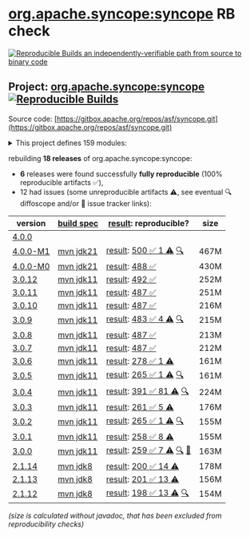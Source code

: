 [org.apache.syncope:syncope](https://central.sonatype.com/artifact/org.apache.syncope/syncope/versions) RB check
=======

[![Reproducible Builds](https://reproducible-builds.org/images/logos/rb.svg) an independently-verifiable path from source to binary code](https://reproducible-builds.org/)

## Project: [org.apache.syncope:syncope](https://central.sonatype.com/artifact/org.apache.syncope/syncope/versions) [![Reproducible Builds](https://img.shields.io/endpoint?url=https://raw.githubusercontent.com/jvm-repo-rebuild/reproducible-central/master/content/org/apache/syncope/badge.json)](https://github.com/jvm-repo-rebuild/reproducible-central/blob/master/content/org/apache/syncope/README.md)

Source code: [https://gitbox.apache.org/repos/asf/syncope.git](https://gitbox.apache.org/repos/asf/syncope.git)

<details><summary>This project defines 159 modules:</summary>

* [org.apache.syncope.client.am:syncope-client-am-console](https://central.sonatype.com/artifact/org.apache.syncope.client.am/syncope-client-am-console/overview)
* [org.apache.syncope.client.am:syncope-client-am-enduser](https://central.sonatype.com/artifact/org.apache.syncope.client.am/syncope-client-am-enduser/overview)
* [org.apache.syncope.client.am:syncope-client-am-lib](https://central.sonatype.com/artifact/org.apache.syncope.client.am/syncope-client-am-lib/overview)
* [org.apache.syncope.client.idm:syncope-client-idm-console](https://central.sonatype.com/artifact/org.apache.syncope.client.idm/syncope-client-idm-console/overview)
* [org.apache.syncope.client.idm:syncope-client-idm-lib](https://central.sonatype.com/artifact/org.apache.syncope.client.idm/syncope-client-idm-lib/overview)
* [org.apache.syncope.client.idrepo:syncope-client-idrepo-common-ui](https://central.sonatype.com/artifact/org.apache.syncope.client.idrepo/syncope-client-idrepo-common-ui/overview)
* [org.apache.syncope.client.idrepo:syncope-client-idrepo-console](https://central.sonatype.com/artifact/org.apache.syncope.client.idrepo/syncope-client-idrepo-console/overview)
* [org.apache.syncope.client.idrepo:syncope-client-idrepo-enduser](https://central.sonatype.com/artifact/org.apache.syncope.client.idrepo/syncope-client-idrepo-enduser/overview)
* [org.apache.syncope.client.idrepo:syncope-client-idrepo-lib](https://central.sonatype.com/artifact/org.apache.syncope.client.idrepo/syncope-client-idrepo-lib/overview)
* [org.apache.syncope.client:syncope-client-am](https://central.sonatype.com/artifact/org.apache.syncope.client/syncope-client-am/overview)
* [org.apache.syncope.client:syncope-client-console](https://central.sonatype.com/artifact/org.apache.syncope.client/syncope-client-console/overview)
* [org.apache.syncope.client:syncope-client-enduser](https://central.sonatype.com/artifact/org.apache.syncope.client/syncope-client-enduser/overview)
* [org.apache.syncope.client:syncope-client-idm](https://central.sonatype.com/artifact/org.apache.syncope.client/syncope-client-idm/overview)
* [org.apache.syncope.client:syncope-client-idrepo](https://central.sonatype.com/artifact/org.apache.syncope.client/syncope-client-idrepo/overview)
* [org.apache.syncope.client:syncope-client-lib](https://central.sonatype.com/artifact/org.apache.syncope.client/syncope-client-lib/overview)
* [org.apache.syncope.common.am:syncope-common-am-lib](https://central.sonatype.com/artifact/org.apache.syncope.common.am/syncope-common-am-lib/overview)
* [org.apache.syncope.common.am:syncope-common-am-rest-api](https://central.sonatype.com/artifact/org.apache.syncope.common.am/syncope-common-am-rest-api/overview)
* [org.apache.syncope.common.idm:syncope-common-idm-lib](https://central.sonatype.com/artifact/org.apache.syncope.common.idm/syncope-common-idm-lib/overview)
* [org.apache.syncope.common.idm:syncope-common-idm-rest-api](https://central.sonatype.com/artifact/org.apache.syncope.common.idm/syncope-common-idm-rest-api/overview)
* [org.apache.syncope.common.idrepo:syncope-common-idrepo-lib](https://central.sonatype.com/artifact/org.apache.syncope.common.idrepo/syncope-common-idrepo-lib/overview)
* [org.apache.syncope.common.idrepo:syncope-common-idrepo-rest-api](https://central.sonatype.com/artifact/org.apache.syncope.common.idrepo/syncope-common-idrepo-rest-api/overview)
* [org.apache.syncope.common.keymaster.self:syncope-common-keymaster-client-self](https://central.sonatype.com/artifact/org.apache.syncope.common.keymaster.self/syncope-common-keymaster-client-self/overview)
* [org.apache.syncope.common.keymaster.self:syncope-common-keymaster-self-rest-api](https://central.sonatype.com/artifact/org.apache.syncope.common.keymaster.self/syncope-common-keymaster-self-rest-api/overview)
* [org.apache.syncope.common.keymaster:syncope-common-keymaster-client-api](https://central.sonatype.com/artifact/org.apache.syncope.common.keymaster/syncope-common-keymaster-client-api/overview)
* [org.apache.syncope.common.keymaster:syncope-common-keymaster-client-zookeeper](https://central.sonatype.com/artifact/org.apache.syncope.common.keymaster/syncope-common-keymaster-client-zookeeper/overview)
* [org.apache.syncope.common.keymaster:syncope-common-keymaster-self](https://central.sonatype.com/artifact/org.apache.syncope.common.keymaster/syncope-common-keymaster-self/overview)
* [org.apache.syncope.common:syncope-common-am](https://central.sonatype.com/artifact/org.apache.syncope.common/syncope-common-am/overview)
* [org.apache.syncope.common:syncope-common-idm](https://central.sonatype.com/artifact/org.apache.syncope.common/syncope-common-idm/overview)
* [org.apache.syncope.common:syncope-common-idrepo](https://central.sonatype.com/artifact/org.apache.syncope.common/syncope-common-idrepo/overview)
* [org.apache.syncope.common:syncope-common-keymaster](https://central.sonatype.com/artifact/org.apache.syncope.common/syncope-common-keymaster/overview)
* [org.apache.syncope.common:syncope-common-lib](https://central.sonatype.com/artifact/org.apache.syncope.common/syncope-common-lib/overview)
* [org.apache.syncope.common:syncope-common-rest-api](https://central.sonatype.com/artifact/org.apache.syncope.common/syncope-common-rest-api/overview)
* [org.apache.syncope.core.am:syncope-core-am-logic](https://central.sonatype.com/artifact/org.apache.syncope.core.am/syncope-core-am-logic/overview)
* [org.apache.syncope.core.am:syncope-core-am-rest-cxf](https://central.sonatype.com/artifact/org.apache.syncope.core.am/syncope-core-am-rest-cxf/overview)
* [org.apache.syncope.core.idm:syncope-core-idm-logic](https://central.sonatype.com/artifact/org.apache.syncope.core.idm/syncope-core-idm-logic/overview)
* [org.apache.syncope.core.idm:syncope-core-idm-rest-cxf](https://central.sonatype.com/artifact/org.apache.syncope.core.idm/syncope-core-idm-rest-cxf/overview)
* [org.apache.syncope.core.idrepo:syncope-core-idrepo-logic](https://central.sonatype.com/artifact/org.apache.syncope.core.idrepo/syncope-core-idrepo-logic/overview)
* [org.apache.syncope.core.idrepo:syncope-core-idrepo-rest-cxf](https://central.sonatype.com/artifact/org.apache.syncope.core.idrepo/syncope-core-idrepo-rest-cxf/overview)
* [org.apache.syncope.core:syncope-core-am](https://central.sonatype.com/artifact/org.apache.syncope.core/syncope-core-am/overview)
* [org.apache.syncope.core:syncope-core-idm](https://central.sonatype.com/artifact/org.apache.syncope.core/syncope-core-idm/overview)
* [org.apache.syncope.core:syncope-core-idrepo](https://central.sonatype.com/artifact/org.apache.syncope.core/syncope-core-idrepo/overview)
* [org.apache.syncope.core:syncope-core-logic](https://central.sonatype.com/artifact/org.apache.syncope.core/syncope-core-logic/overview)
* [org.apache.syncope.core:syncope-core-persistence-api](https://central.sonatype.com/artifact/org.apache.syncope.core/syncope-core-persistence-api/overview)
* [org.apache.syncope.core:syncope-core-persistence-common](https://central.sonatype.com/artifact/org.apache.syncope.core/syncope-core-persistence-common/overview)
* [org.apache.syncope.core:syncope-core-persistence-jpa](https://central.sonatype.com/artifact/org.apache.syncope.core/syncope-core-persistence-jpa/overview)
* [org.apache.syncope.core:syncope-core-persistence-jpa-json](https://central.sonatype.com/artifact/org.apache.syncope.core/syncope-core-persistence-jpa-json/overview)
* [org.apache.syncope.core:syncope-core-persistence-neo4j](https://central.sonatype.com/artifact/org.apache.syncope.core/syncope-core-persistence-neo4j/overview)
* [org.apache.syncope.core:syncope-core-provisioning-api](https://central.sonatype.com/artifact/org.apache.syncope.core/syncope-core-provisioning-api/overview)
* [org.apache.syncope.core:syncope-core-provisioning-java](https://central.sonatype.com/artifact/org.apache.syncope.core/syncope-core-provisioning-java/overview)
* [org.apache.syncope.core:syncope-core-rest-cxf](https://central.sonatype.com/artifact/org.apache.syncope.core/syncope-core-rest-cxf/overview)
* [org.apache.syncope.core:syncope-core-self-keymaster-starter](https://central.sonatype.com/artifact/org.apache.syncope.core/syncope-core-self-keymaster-starter/overview)
* [org.apache.syncope.core:syncope-core-spring](https://central.sonatype.com/artifact/org.apache.syncope.core/syncope-core-spring/overview)
* [org.apache.syncope.core:syncope-core-starter](https://central.sonatype.com/artifact/org.apache.syncope.core/syncope-core-starter/overview)
* [org.apache.syncope.core:syncope-core-workflow-api](https://central.sonatype.com/artifact/org.apache.syncope.core/syncope-core-workflow-api/overview)
* [org.apache.syncope.core:syncope-core-workflow-java](https://central.sonatype.com/artifact/org.apache.syncope.core/syncope-core-workflow-java/overview)
* [org.apache.syncope.ext.camel:syncope-ext-camel-client-console](https://central.sonatype.com/artifact/org.apache.syncope.ext.camel/syncope-ext-camel-client-console/overview)
* [org.apache.syncope.ext.camel:syncope-ext-camel-common-lib](https://central.sonatype.com/artifact/org.apache.syncope.ext.camel/syncope-ext-camel-common-lib/overview)
* [org.apache.syncope.ext.camel:syncope-ext-camel-logic](https://central.sonatype.com/artifact/org.apache.syncope.ext.camel/syncope-ext-camel-logic/overview)
* [org.apache.syncope.ext.camel:syncope-ext-camel-persistence-api](https://central.sonatype.com/artifact/org.apache.syncope.ext.camel/syncope-ext-camel-persistence-api/overview)
* [org.apache.syncope.ext.camel:syncope-ext-camel-persistence-jpa](https://central.sonatype.com/artifact/org.apache.syncope.ext.camel/syncope-ext-camel-persistence-jpa/overview)
* [org.apache.syncope.ext.camel:syncope-ext-camel-provisioning](https://central.sonatype.com/artifact/org.apache.syncope.ext.camel/syncope-ext-camel-provisioning/overview)
* [org.apache.syncope.ext.camel:syncope-ext-camel-provisioning-api](https://central.sonatype.com/artifact/org.apache.syncope.ext.camel/syncope-ext-camel-provisioning-api/overview)
* [org.apache.syncope.ext.camel:syncope-ext-camel-rest-api](https://central.sonatype.com/artifact/org.apache.syncope.ext.camel/syncope-ext-camel-rest-api/overview)
* [org.apache.syncope.ext.camel:syncope-ext-camel-rest-cxf](https://central.sonatype.com/artifact/org.apache.syncope.ext.camel/syncope-ext-camel-rest-cxf/overview)
* [org.apache.syncope.ext.elasticsearch:syncope-ext-elasticsearch-client](https://central.sonatype.com/artifact/org.apache.syncope.ext.elasticsearch/syncope-ext-elasticsearch-client/overview)
* [org.apache.syncope.ext.elasticsearch:syncope-ext-elasticsearch-logic](https://central.sonatype.com/artifact/org.apache.syncope.ext.elasticsearch/syncope-ext-elasticsearch-logic/overview)
* [org.apache.syncope.ext.elasticsearch:syncope-ext-elasticsearch-persistence](https://central.sonatype.com/artifact/org.apache.syncope.ext.elasticsearch/syncope-ext-elasticsearch-persistence/overview)
* [org.apache.syncope.ext.elasticsearch:syncope-ext-elasticsearch-persistence-jpa](https://central.sonatype.com/artifact/org.apache.syncope.ext.elasticsearch/syncope-ext-elasticsearch-persistence-jpa/overview)
* [org.apache.syncope.ext.elasticsearch:syncope-ext-elasticsearch-provisioning-java](https://central.sonatype.com/artifact/org.apache.syncope.ext.elasticsearch/syncope-ext-elasticsearch-provisioning-java/overview)
* [org.apache.syncope.ext.flowable:syncope-ext-flowable-bpmn](https://central.sonatype.com/artifact/org.apache.syncope.ext.flowable/syncope-ext-flowable-bpmn/overview)
* [org.apache.syncope.ext.flowable:syncope-ext-flowable-client-common-ui](https://central.sonatype.com/artifact/org.apache.syncope.ext.flowable/syncope-ext-flowable-client-common-ui/overview)
* [org.apache.syncope.ext.flowable:syncope-ext-flowable-client-console](https://central.sonatype.com/artifact/org.apache.syncope.ext.flowable/syncope-ext-flowable-client-console/overview)
* [org.apache.syncope.ext.flowable:syncope-ext-flowable-client-enduser](https://central.sonatype.com/artifact/org.apache.syncope.ext.flowable/syncope-ext-flowable-client-enduser/overview)
* [org.apache.syncope.ext.flowable:syncope-ext-flowable-common-lib](https://central.sonatype.com/artifact/org.apache.syncope.ext.flowable/syncope-ext-flowable-common-lib/overview)
* [org.apache.syncope.ext.flowable:syncope-ext-flowable-logic](https://central.sonatype.com/artifact/org.apache.syncope.ext.flowable/syncope-ext-flowable-logic/overview)
* [org.apache.syncope.ext.flowable:syncope-ext-flowable-rest-api](https://central.sonatype.com/artifact/org.apache.syncope.ext.flowable/syncope-ext-flowable-rest-api/overview)
* [org.apache.syncope.ext.flowable:syncope-ext-flowable-rest-cxf](https://central.sonatype.com/artifact/org.apache.syncope.ext.flowable/syncope-ext-flowable-rest-cxf/overview)
* [org.apache.syncope.ext.oidcc4ui:syncope-ext-oidcc4ui-client-common-ui](https://central.sonatype.com/artifact/org.apache.syncope.ext.oidcc4ui/syncope-ext-oidcc4ui-client-common-ui/overview)
* [org.apache.syncope.ext.oidcc4ui:syncope-ext-oidcc4ui-client-console](https://central.sonatype.com/artifact/org.apache.syncope.ext.oidcc4ui/syncope-ext-oidcc4ui-client-console/overview)
* [org.apache.syncope.ext.oidcc4ui:syncope-ext-oidcc4ui-client-enduser](https://central.sonatype.com/artifact/org.apache.syncope.ext.oidcc4ui/syncope-ext-oidcc4ui-client-enduser/overview)
* [org.apache.syncope.ext.oidcc4ui:syncope-ext-oidcc4ui-common-lib](https://central.sonatype.com/artifact/org.apache.syncope.ext.oidcc4ui/syncope-ext-oidcc4ui-common-lib/overview)
* [org.apache.syncope.ext.oidcc4ui:syncope-ext-oidcc4ui-logic](https://central.sonatype.com/artifact/org.apache.syncope.ext.oidcc4ui/syncope-ext-oidcc4ui-logic/overview)
* [org.apache.syncope.ext.oidcc4ui:syncope-ext-oidcc4ui-persistence-api](https://central.sonatype.com/artifact/org.apache.syncope.ext.oidcc4ui/syncope-ext-oidcc4ui-persistence-api/overview)
* [org.apache.syncope.ext.oidcc4ui:syncope-ext-oidcc4ui-persistence-jpa](https://central.sonatype.com/artifact/org.apache.syncope.ext.oidcc4ui/syncope-ext-oidcc4ui-persistence-jpa/overview)
* [org.apache.syncope.ext.oidcc4ui:syncope-ext-oidcc4ui-provisioning-api](https://central.sonatype.com/artifact/org.apache.syncope.ext.oidcc4ui/syncope-ext-oidcc4ui-provisioning-api/overview)
* [org.apache.syncope.ext.oidcc4ui:syncope-ext-oidcc4ui-provisioning-java](https://central.sonatype.com/artifact/org.apache.syncope.ext.oidcc4ui/syncope-ext-oidcc4ui-provisioning-java/overview)
* [org.apache.syncope.ext.oidcc4ui:syncope-ext-oidcc4ui-rest-api](https://central.sonatype.com/artifact/org.apache.syncope.ext.oidcc4ui/syncope-ext-oidcc4ui-rest-api/overview)
* [org.apache.syncope.ext.oidcc4ui:syncope-ext-oidcc4ui-rest-cxf](https://central.sonatype.com/artifact/org.apache.syncope.ext.oidcc4ui/syncope-ext-oidcc4ui-rest-cxf/overview)
* [org.apache.syncope.ext.oidcclient:syncope-ext-oidcclient-agent](https://central.sonatype.com/artifact/org.apache.syncope.ext.oidcclient/syncope-ext-oidcclient-agent/overview)
* [org.apache.syncope.ext.oidcclient:syncope-ext-oidcclient-client-console](https://central.sonatype.com/artifact/org.apache.syncope.ext.oidcclient/syncope-ext-oidcclient-client-console/overview)
* [org.apache.syncope.ext.oidcclient:syncope-ext-oidcclient-client-enduser](https://central.sonatype.com/artifact/org.apache.syncope.ext.oidcclient/syncope-ext-oidcclient-client-enduser/overview)
* [org.apache.syncope.ext.oidcclient:syncope-ext-oidcclient-common-lib](https://central.sonatype.com/artifact/org.apache.syncope.ext.oidcclient/syncope-ext-oidcclient-common-lib/overview)
* [org.apache.syncope.ext.oidcclient:syncope-ext-oidcclient-logic](https://central.sonatype.com/artifact/org.apache.syncope.ext.oidcclient/syncope-ext-oidcclient-logic/overview)
* [org.apache.syncope.ext.oidcclient:syncope-ext-oidcclient-persistence-api](https://central.sonatype.com/artifact/org.apache.syncope.ext.oidcclient/syncope-ext-oidcclient-persistence-api/overview)
* [org.apache.syncope.ext.oidcclient:syncope-ext-oidcclient-persistence-jpa](https://central.sonatype.com/artifact/org.apache.syncope.ext.oidcclient/syncope-ext-oidcclient-persistence-jpa/overview)
* [org.apache.syncope.ext.oidcclient:syncope-ext-oidcclient-provisioning-api](https://central.sonatype.com/artifact/org.apache.syncope.ext.oidcclient/syncope-ext-oidcclient-provisioning-api/overview)
* [org.apache.syncope.ext.oidcclient:syncope-ext-oidcclient-provisioning-java](https://central.sonatype.com/artifact/org.apache.syncope.ext.oidcclient/syncope-ext-oidcclient-provisioning-java/overview)
* [org.apache.syncope.ext.oidcclient:syncope-ext-oidcclient-rest-api](https://central.sonatype.com/artifact/org.apache.syncope.ext.oidcclient/syncope-ext-oidcclient-rest-api/overview)
* [org.apache.syncope.ext.oidcclient:syncope-ext-oidcclient-rest-cxf](https://central.sonatype.com/artifact/org.apache.syncope.ext.oidcclient/syncope-ext-oidcclient-rest-cxf/overview)
* [org.apache.syncope.ext.openfga:syncope-ext-openfga-client](https://central.sonatype.com/artifact/org.apache.syncope.ext.openfga/syncope-ext-openfga-client/overview)
* [org.apache.syncope.ext.openfga:syncope-ext-openfga-provisioning-java](https://central.sonatype.com/artifact/org.apache.syncope.ext.openfga/syncope-ext-openfga-provisioning-java/overview)
* [org.apache.syncope.ext.opensearch:syncope-ext-opensearch-client](https://central.sonatype.com/artifact/org.apache.syncope.ext.opensearch/syncope-ext-opensearch-client/overview)
* [org.apache.syncope.ext.opensearch:syncope-ext-opensearch-logic](https://central.sonatype.com/artifact/org.apache.syncope.ext.opensearch/syncope-ext-opensearch-logic/overview)
* [org.apache.syncope.ext.opensearch:syncope-ext-opensearch-persistence](https://central.sonatype.com/artifact/org.apache.syncope.ext.opensearch/syncope-ext-opensearch-persistence/overview)
* [org.apache.syncope.ext.opensearch:syncope-ext-opensearch-persistence-jpa](https://central.sonatype.com/artifact/org.apache.syncope.ext.opensearch/syncope-ext-opensearch-persistence-jpa/overview)
* [org.apache.syncope.ext.opensearch:syncope-ext-opensearch-provisioning-java](https://central.sonatype.com/artifact/org.apache.syncope.ext.opensearch/syncope-ext-opensearch-provisioning-java/overview)
* [org.apache.syncope.ext.saml2sp4ui:syncope-ext-saml2sp4ui-client-common-ui](https://central.sonatype.com/artifact/org.apache.syncope.ext.saml2sp4ui/syncope-ext-saml2sp4ui-client-common-ui/overview)
* [org.apache.syncope.ext.saml2sp4ui:syncope-ext-saml2sp4ui-client-console](https://central.sonatype.com/artifact/org.apache.syncope.ext.saml2sp4ui/syncope-ext-saml2sp4ui-client-console/overview)
* [org.apache.syncope.ext.saml2sp4ui:syncope-ext-saml2sp4ui-client-enduser](https://central.sonatype.com/artifact/org.apache.syncope.ext.saml2sp4ui/syncope-ext-saml2sp4ui-client-enduser/overview)
* [org.apache.syncope.ext.saml2sp4ui:syncope-ext-saml2sp4ui-common-lib](https://central.sonatype.com/artifact/org.apache.syncope.ext.saml2sp4ui/syncope-ext-saml2sp4ui-common-lib/overview)
* [org.apache.syncope.ext.saml2sp4ui:syncope-ext-saml2sp4ui-logic](https://central.sonatype.com/artifact/org.apache.syncope.ext.saml2sp4ui/syncope-ext-saml2sp4ui-logic/overview)
* [org.apache.syncope.ext.saml2sp4ui:syncope-ext-saml2sp4ui-persistence-api](https://central.sonatype.com/artifact/org.apache.syncope.ext.saml2sp4ui/syncope-ext-saml2sp4ui-persistence-api/overview)
* [org.apache.syncope.ext.saml2sp4ui:syncope-ext-saml2sp4ui-persistence-jpa](https://central.sonatype.com/artifact/org.apache.syncope.ext.saml2sp4ui/syncope-ext-saml2sp4ui-persistence-jpa/overview)
* [org.apache.syncope.ext.saml2sp4ui:syncope-ext-saml2sp4ui-provisioning-api](https://central.sonatype.com/artifact/org.apache.syncope.ext.saml2sp4ui/syncope-ext-saml2sp4ui-provisioning-api/overview)
* [org.apache.syncope.ext.saml2sp4ui:syncope-ext-saml2sp4ui-provisioning-java](https://central.sonatype.com/artifact/org.apache.syncope.ext.saml2sp4ui/syncope-ext-saml2sp4ui-provisioning-java/overview)
* [org.apache.syncope.ext.saml2sp4ui:syncope-ext-saml2sp4ui-rest-api](https://central.sonatype.com/artifact/org.apache.syncope.ext.saml2sp4ui/syncope-ext-saml2sp4ui-rest-api/overview)
* [org.apache.syncope.ext.saml2sp4ui:syncope-ext-saml2sp4ui-rest-cxf](https://central.sonatype.com/artifact/org.apache.syncope.ext.saml2sp4ui/syncope-ext-saml2sp4ui-rest-cxf/overview)
* [org.apache.syncope.ext.saml2sp:syncope-ext-saml2sp-agent](https://central.sonatype.com/artifact/org.apache.syncope.ext.saml2sp/syncope-ext-saml2sp-agent/overview)
* [org.apache.syncope.ext.saml2sp:syncope-ext-saml2sp-client-console](https://central.sonatype.com/artifact/org.apache.syncope.ext.saml2sp/syncope-ext-saml2sp-client-console/overview)
* [org.apache.syncope.ext.saml2sp:syncope-ext-saml2sp-client-enduser](https://central.sonatype.com/artifact/org.apache.syncope.ext.saml2sp/syncope-ext-saml2sp-client-enduser/overview)
* [org.apache.syncope.ext.saml2sp:syncope-ext-saml2sp-common-lib](https://central.sonatype.com/artifact/org.apache.syncope.ext.saml2sp/syncope-ext-saml2sp-common-lib/overview)
* [org.apache.syncope.ext.saml2sp:syncope-ext-saml2sp-logic](https://central.sonatype.com/artifact/org.apache.syncope.ext.saml2sp/syncope-ext-saml2sp-logic/overview)
* [org.apache.syncope.ext.saml2sp:syncope-ext-saml2sp-persistence-api](https://central.sonatype.com/artifact/org.apache.syncope.ext.saml2sp/syncope-ext-saml2sp-persistence-api/overview)
* [org.apache.syncope.ext.saml2sp:syncope-ext-saml2sp-persistence-jpa](https://central.sonatype.com/artifact/org.apache.syncope.ext.saml2sp/syncope-ext-saml2sp-persistence-jpa/overview)
* [org.apache.syncope.ext.saml2sp:syncope-ext-saml2sp-provisioning-api](https://central.sonatype.com/artifact/org.apache.syncope.ext.saml2sp/syncope-ext-saml2sp-provisioning-api/overview)
* [org.apache.syncope.ext.saml2sp:syncope-ext-saml2sp-provisioning-java](https://central.sonatype.com/artifact/org.apache.syncope.ext.saml2sp/syncope-ext-saml2sp-provisioning-java/overview)
* [org.apache.syncope.ext.saml2sp:syncope-ext-saml2sp-rest-api](https://central.sonatype.com/artifact/org.apache.syncope.ext.saml2sp/syncope-ext-saml2sp-rest-api/overview)
* [org.apache.syncope.ext.saml2sp:syncope-ext-saml2sp-rest-cxf](https://central.sonatype.com/artifact/org.apache.syncope.ext.saml2sp/syncope-ext-saml2sp-rest-cxf/overview)
* [org.apache.syncope.ext.scimv2:syncope-ext-scimv2-client-console](https://central.sonatype.com/artifact/org.apache.syncope.ext.scimv2/syncope-ext-scimv2-client-console/overview)
* [org.apache.syncope.ext.scimv2:syncope-ext-scimv2-common-lib](https://central.sonatype.com/artifact/org.apache.syncope.ext.scimv2/syncope-ext-scimv2-common-lib/overview)
* [org.apache.syncope.ext.scimv2:syncope-ext-scimv2-logic](https://central.sonatype.com/artifact/org.apache.syncope.ext.scimv2/syncope-ext-scimv2-logic/overview)
* [org.apache.syncope.ext.scimv2:syncope-ext-scimv2-rest-api](https://central.sonatype.com/artifact/org.apache.syncope.ext.scimv2/syncope-ext-scimv2-rest-api/overview)
* [org.apache.syncope.ext.scimv2:syncope-ext-scimv2-rest-cxf](https://central.sonatype.com/artifact/org.apache.syncope.ext.scimv2/syncope-ext-scimv2-rest-cxf/overview)
* [org.apache.syncope.ext.scimv2:syncope-ext-scimv2-scim-rest-api](https://central.sonatype.com/artifact/org.apache.syncope.ext.scimv2/syncope-ext-scimv2-scim-rest-api/overview)
* [org.apache.syncope.ext.scimv2:syncope-ext-scimv2-scim-rest-cxf](https://central.sonatype.com/artifact/org.apache.syncope.ext.scimv2/syncope-ext-scimv2-scim-rest-cxf/overview)
* [org.apache.syncope.ext:syncope-ext-camel](https://central.sonatype.com/artifact/org.apache.syncope.ext/syncope-ext-camel/overview)
* [org.apache.syncope.ext:syncope-ext-elasticsearch](https://central.sonatype.com/artifact/org.apache.syncope.ext/syncope-ext-elasticsearch/overview)
* [org.apache.syncope.ext:syncope-ext-flowable](https://central.sonatype.com/artifact/org.apache.syncope.ext/syncope-ext-flowable/overview)
* [org.apache.syncope.ext:syncope-ext-oidcc4ui](https://central.sonatype.com/artifact/org.apache.syncope.ext/syncope-ext-oidcc4ui/overview)
* [org.apache.syncope.ext:syncope-ext-oidcclient](https://central.sonatype.com/artifact/org.apache.syncope.ext/syncope-ext-oidcclient/overview)
* [org.apache.syncope.ext:syncope-ext-openfga](https://central.sonatype.com/artifact/org.apache.syncope.ext/syncope-ext-openfga/overview)
* [org.apache.syncope.ext:syncope-ext-opensearch](https://central.sonatype.com/artifact/org.apache.syncope.ext/syncope-ext-opensearch/overview)
* [org.apache.syncope.ext:syncope-ext-saml2sp](https://central.sonatype.com/artifact/org.apache.syncope.ext/syncope-ext-saml2sp/overview)
* [org.apache.syncope.ext:syncope-ext-saml2sp4ui](https://central.sonatype.com/artifact/org.apache.syncope.ext/syncope-ext-saml2sp4ui/overview)
* [org.apache.syncope.ext:syncope-ext-scimv2](https://central.sonatype.com/artifact/org.apache.syncope.ext/syncope-ext-scimv2/overview)
* [org.apache.syncope.ext:syncope-ext-swagger-ui](https://central.sonatype.com/artifact/org.apache.syncope.ext/syncope-ext-swagger-ui/overview)
* [org.apache.syncope.fit:persistence-embedded](https://central.sonatype.com/artifact/org.apache.syncope.fit/persistence-embedded/overview)
* [org.apache.syncope.fit:syncope-fit-build-tools](https://central.sonatype.com/artifact/org.apache.syncope.fit/syncope-fit-build-tools/overview)
* [org.apache.syncope.wa:syncope-wa-bootstrap](https://central.sonatype.com/artifact/org.apache.syncope.wa/syncope-wa-bootstrap/overview)
* [org.apache.syncope.wa:syncope-wa-starter](https://central.sonatype.com/artifact/org.apache.syncope.wa/syncope-wa-starter/overview)
* [org.apache.syncope:syncope](https://central.sonatype.com/artifact/org.apache.syncope/syncope/overview)
* [org.apache.syncope:syncope-archetype](https://central.sonatype.com/artifact/org.apache.syncope/syncope-archetype/overview)
* [org.apache.syncope:syncope-client](https://central.sonatype.com/artifact/org.apache.syncope/syncope-client/overview)
* [org.apache.syncope:syncope-common](https://central.sonatype.com/artifact/org.apache.syncope/syncope-common/overview)
* [org.apache.syncope:syncope-core](https://central.sonatype.com/artifact/org.apache.syncope/syncope-core/overview)
* [org.apache.syncope:syncope-ext](https://central.sonatype.com/artifact/org.apache.syncope/syncope-ext/overview)
* [org.apache.syncope:syncope-fit](https://central.sonatype.com/artifact/org.apache.syncope/syncope-fit/overview)
* [org.apache.syncope:syncope-sra](https://central.sonatype.com/artifact/org.apache.syncope/syncope-sra/overview)
* [org.apache.syncope:syncope-wa](https://central.sonatype.com/artifact/org.apache.syncope/syncope-wa/overview)
</details>

rebuilding **18 releases** of org.apache.syncope:syncope:
- **6** releases were found successfully **fully reproducible** (100% reproducible artifacts :white_check_mark:),
- 12 had issues (some unreproducible artifacts :warning:, see eventual :mag: diffoscope and/or :memo: issue tracker links):

| version | [build spec](/BUILDSPEC.md) | [result](https://reproducible-builds.org/docs/jvm/): reproducible? | size |
| -- | --------- | ------ | -- |
| [4.0.0](https://central.sonatype.com/artifact/org.apache.syncope/syncope/4.0.0/pom) | | | |
| [4.0.0-M1](https://central.sonatype.com/artifact/org.apache.syncope/syncope/4.0.0-M1/pom) | [mvn jdk21](syncope-4.0.0-M1.buildspec) | [result](syncope-4.0.0-M1.buildinfo): [500 :white_check_mark:  1 :warning:](syncope-4.0.0-M1.buildcompare) [:mag:](syncope-4.0.0-M1.diffoscope) | 467M |
| [4.0.0-M0](https://central.sonatype.com/artifact/org.apache.syncope/syncope/4.0.0-M0/pom) | [mvn jdk21](syncope-4.0.0-M0.buildspec) | [result](syncope-4.0.0-M0.buildinfo): [488 :white_check_mark: ](syncope-4.0.0-M0.buildcompare) | 430M |
| [3.0.12](https://central.sonatype.com/artifact/org.apache.syncope/syncope/3.0.12/pom) | [mvn jdk11](syncope-3.0.12.buildspec) | [result](syncope-3.0.12.buildinfo): [492 :white_check_mark: ](syncope-3.0.12.buildcompare) | 252M |
| [3.0.11](https://central.sonatype.com/artifact/org.apache.syncope/syncope/3.0.11/pom) | [mvn jdk11](syncope-3.0.11.buildspec) | [result](syncope-3.0.11.buildinfo): [487 :white_check_mark: ](syncope-3.0.11.buildcompare) | 251M |
| [3.0.10](https://central.sonatype.com/artifact/org.apache.syncope/syncope/3.0.10/pom) | [mvn jdk11](syncope-3.0.10.buildspec) | [result](syncope-3.0.10.buildinfo): [487 :white_check_mark: ](syncope-3.0.10.buildcompare) | 216M |
| [3.0.9](https://central.sonatype.com/artifact/org.apache.syncope/syncope/3.0.9/pom) | [mvn jdk11](syncope-3.0.9.buildspec) | [result](syncope-3.0.9.buildinfo): [483 :white_check_mark:  4 :warning:](syncope-3.0.9.buildcompare) [:mag:](syncope-3.0.9.diffoscope) | 215M |
| [3.0.8](https://central.sonatype.com/artifact/org.apache.syncope/syncope/3.0.8/pom) | [mvn jdk11](syncope-3.0.8.buildspec) | [result](syncope-3.0.8.buildinfo): [487 :white_check_mark: ](syncope-3.0.8.buildcompare) | 213M |
| [3.0.7](https://central.sonatype.com/artifact/org.apache.syncope/syncope/3.0.7/pom) | [mvn jdk11](syncope-3.0.7.buildspec) | [result](syncope-3.0.7.buildinfo): [487 :white_check_mark: ](syncope-3.0.7.buildcompare) | 212M |
| [3.0.6](https://central.sonatype.com/artifact/org.apache.syncope/syncope/3.0.6/pom) | [mvn jdk11](syncope-3.0.6.buildspec) | [result](syncope-3.0.6.buildinfo): [278 :white_check_mark:  1 :warning:](syncope-3.0.6.buildcompare) | 161M |
| [3.0.5](https://central.sonatype.com/artifact/org.apache.syncope/syncope/3.0.5/pom) | [mvn jdk11](syncope-3.0.5.buildspec) | [result](syncope-3.0.5.buildinfo): [265 :white_check_mark:  1 :warning:](syncope-3.0.5.buildcompare) [:mag:](syncope-3.0.5.diffoscope) | 161M |
| [3.0.4](https://central.sonatype.com/artifact/org.apache.syncope/syncope/3.0.4/pom) | [mvn jdk11](syncope-3.0.4.buildspec) | [result](syncope-3.0.4.buildinfo): [391 :white_check_mark:  81 :warning:](syncope-3.0.4.buildcompare) [:mag:](syncope-3.0.4.diffoscope) | 224M |
| [3.0.3](https://central.sonatype.com/artifact/org.apache.syncope/syncope/3.0.3/pom) | [mvn jdk11](syncope-3.0.3.buildspec) | [result](syncope-3.0.3.buildinfo): [261 :white_check_mark:  5 :warning:](syncope-3.0.3.buildcompare) | 176M |
| [3.0.2](https://central.sonatype.com/artifact/org.apache.syncope/syncope/3.0.2/pom) | [mvn jdk11](syncope-3.0.2.buildspec) | [result](syncope-3.0.2.buildinfo): [265 :white_check_mark:  1 :warning:](syncope-3.0.2.buildcompare) [:mag:](syncope-3.0.2.diffoscope) | 155M |
| [3.0.1](https://central.sonatype.com/artifact/org.apache.syncope/syncope/3.0.1/pom) | [mvn jdk11](syncope-3.0.1.buildspec) | [result](syncope-3.0.1.buildinfo): [258 :white_check_mark:  8 :warning:](syncope-3.0.1.buildcompare) | 155M |
| [3.0.0](https://central.sonatype.com/artifact/org.apache.syncope/syncope/3.0.0/pom) | [mvn jdk11](syncope-3.0.0.buildspec) | [result](syncope-3.0.0.buildinfo): [259 :white_check_mark:  7 :warning:](syncope-3.0.0.buildcompare) [:mag:](syncope-3.0.0.diffoscope) [:memo:](https://github.com/apache/syncope/pull/402) | 163M |
| [2.1.14](https://central.sonatype.com/artifact/org.apache.syncope/syncope/2.1.14/pom) | [mvn jdk8](syncope-2.1.14.buildspec) | [result](syncope-2.1.14.buildinfo): [200 :white_check_mark:  14 :warning:](syncope-2.1.14.buildcompare) | 178M |
| [2.1.13](https://central.sonatype.com/artifact/org.apache.syncope/syncope/2.1.13/pom) | [mvn jdk8](syncope-2.1.13.buildspec) | [result](syncope-2.1.13.buildinfo): [201 :white_check_mark:  13 :warning:](syncope-2.1.13.buildcompare) | 156M |
| [2.1.12](https://central.sonatype.com/artifact/org.apache.syncope/syncope/2.1.12/pom) | [mvn jdk8](syncope-2.1.12.buildspec) | [result](syncope-2.1.12.buildinfo): [198 :white_check_mark:  13 :warning:](syncope-2.1.12.buildcompare) [:mag:](syncope-2.1.12.diffoscope) | 154M |

<i>(size is calculated without javadoc, that has been excluded from reproducibility checks)</i>
